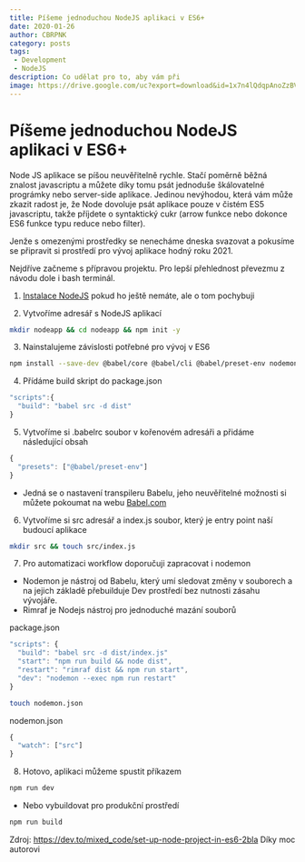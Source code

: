 ```yaml
---
title: Píšeme jednoduchou NodeJS aplikaci v ES6+
date: 2020-01-26
author: CBRPNK
category: posts
tags:
 - Development
 - NodeJS
description: Co udělat pro to, aby vám při
image: https://drive.google.com/uc?export=download&id=1x7n4lQdqpAnoZzBVL9HA-3AbQYpeEO4T
---
```


<image-component imageUrl="https://drive.google.com/uc?export=download&id=1x7n4lQdqpAnoZzBVL9HA-3AbQYpeEO4T" imageHeight="300" />

# Píšeme jednoduchou NodeJS aplikaci v ES6+

Node JS aplikace se píšou neuvěřitelně rychle. Stačí poměrně běžná znalost javascriptu a můžete díky tomu psát jednoduše škálovatelné prográmky nebo server-side aplikace. Jedinou nevýhodou, která vám může zkazit radost je, že Node dovoluje psát aplikace pouze v čistém ES5 javascriptu, takže příjdete o syntaktický cukr (arrow funkce nebo dokonce ES6 funkce typu reduce nebo filter).

Jenže s omezenými prostředky se nenecháme dneska svazovat a pokusíme se připravit si prostředí pro vývoj aplikace hodný roku 2021.

Nejdříve začneme s přípravou projektu. Pro lepší přehlednost převezmu z návodu dole i bash terminál.

1. <a href="https://nodejs.org/en/download/" target="_blank">Instalace NodeJS</a> pokud ho ještě nemáte, ale o tom pochybuji

2. Vytvoříme adresář s NodeJS aplikací
```bash
mkdir nodeapp && cd nodeapp && npm init -y
```

3. Nainstalujeme závislosti potřebné pro vývoj v ES6
```bash
npm install --save-dev @babel/core @babel/cli @babel/preset-env nodemon rimraff
```

4. Přídáme build skript do package.json
```js
"scripts":{
  "build": "babel src -d dist"
}
```

5. Vytvoříme si .babelrc soubor v kořenovém adresáři a přidáme následující obsah
```js
{
  "presets": ["@babel/preset-env"]
}
```
  * Jedná se o nastavení transpileru Babelu, jeho neuvěřitelné možnosti si můžete pokoumat na webu <a href="https://babeljs.io/setup" target="_blank">Babel.com</a>

6. Vytvoříme si src adresář a index.js soubor, který je entry point naší budoucí aplikace
```bash
mkdir src && touch src/index.js
```

7. Pro automatizaci workflow doporučuji zapracovat i nodemon

  * Nodemon je nástroj od Babelu, který umí sledovat změny v souborech a na jejich základě přebuilduje Dev prostředí bez nutnosti zásahu vývojáře.
  * Rimraf je Nodejs nástroj pro jednoduché mazání souborů

package.json
```js
"scripts": {
  "build": "babel src -d dist/index.js"
  "start": "npm run build && node dist",
  "restart": "rimraf dist && npm run start",
  "dev": "nodemon --exec npm run restart"
}
```

```bash
touch nodemon.json
```

nodemon.json
```js
{
  "watch": ["src"]
}
```

8. Hotovo, aplikaci můžeme spustit příkazem
```bash
npm run dev
```

  * Nebo vybuildovat pro produkční prostředí
```bash
npm run build
```
Zdroj: <a href="https://dev.to/mixed_code/set-up-node-project-in-es6-2bla" target="_blank">https://dev.to/mixed_code/set-up-node-project-in-es6-2bla</a> Díky moc autorovi
